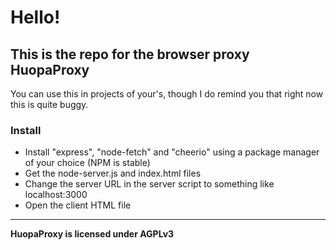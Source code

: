 # Hello!
## This is the repo for the browser proxy HuopaProxy

You can use this in projects of your's, though I do remind you that right now this is quite buggy.

### Install
- Install "express", "node-fetch" and "cheerio" using a package manager of your choice (NPM is stable)
- Get the node-server.js and index.html files
- Change the server URL in the server script to something like localhost:3000
- Open the client HTML file

---

**HuopaProxy is licensed under AGPLv3**
